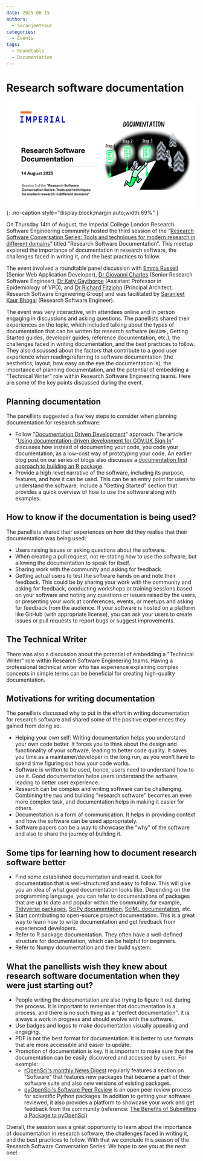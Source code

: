 ```yaml
---
date: 2025-08-15
authors:
  - SaranjeetKaur
categories:
  - Events
tags:
  - Roundtable
  - Documentation
---
```


# Research software documentation

![rscs3doc_intro_photo](images/rscs3doc/session3_intro.jpg){: .no-caption style="display:block;margin:auto;width:69%" }

On Thursday 14th of August, the Imperial College London Research Software Engineering community hosted the third session of the “[Research Software Conversation Series: Tools and techniques for modern research in different domains](https://www.imperial.ac.uk/admin-services/ict/self-service/research-support/rcs/service-offering/research-engagement/rcs-events/rscs/ "https://www.imperial.ac.uk/admin-services/ict/self-service/research-support/rcs/service-offering/research-engagement/rcs-events/rscs/")” titled "Research Software Documentation". This meetup explored the importance of documentation in research software, the challenges faced in writing it, and the best practices to follow.

<!-- more -->

The event involved a roundtable panel discussion with [Emma Russell](https://profiles.imperial.ac.uk/e.russell) (Senior Web Application Developer), [Dr Giovanni Charles](https://profiles.imperial.ac.uk/giovanni.charles10) (Senior Research Software Engineer), [Dr Katy Gaythorpe](https://profiles.imperial.ac.uk/k.gaythorpe) (Assistant Professor in Epidemiology of VPD), and [Dr Richard Fitzjohn](https://profiles.imperial.ac.uk/r.fitzjohn) (Principal Architect, Research Software Engineering Group) and was facilitated by [Saranjeet Kaur Bhogal](https://profiles.imperial.ac.uk/s.bhogal) (Research Software Engineer).

The event was very interactive, with attendees online and in person engaging in discussions and asking questions. The panellists shared their experiences on the topic, which included talking about the types of documentation that can be written for research software (`README`, Getting Started guides, developer guides, reference documentation, etc.), the challenges faced in writing documentation, and the best practices to follow. They also discussed about the factors that contribute to a good user experience when reading/referring to software documentation (the aesthetics, layout, how easy on the eye the documentation is), the importance of planning documentation, and the potential of embedding a "Technical Writer" role within Research Software Engineering teams. Here are some of the key points discussed during the event.

## Planning documentation

The panellists suggested a few key steps to consider when planning documentation for research software:

- Follow "[Documentation Driven Development](https://dev.to/this-is-learning/a-better-way-to-code-documentation-driven-development-1kem)" approach. The article "[Using documentation-driven development for GOV.UK Sign In](https://gds.blog.gov.uk/2022/05/09/using-documentation-driven-development-for-gov-uk-sign-in/)" discusses how instead of documenting your code, you code your documentation, as a low-cost way of prototyping your code. An earlier blog post on our series of blogs also discusses a [documentation first approach to building an R package](https://imperialcollegelondon.github.io/RSEBlog/2025/02/10/building-an-r-package-using-fusen/).
- Provide a high-level narrative of the software, including its purpose, features, and how it can be used. This can be an entry point for users to understand the software. Include a "Getting Started" section that provides a quick overview of how to use the software along with examples.

## How to know if the documentation is being used?

The panellists shared their experiences on how did they realise that their documentation was being used:

- Users raising issues or asking questions about the software.
- When creating a pull request, not re-stating how to use the software, but allowing the documentation to speak for itself.
- Sharing work with the community and asking for feedback.
- Getting actual users to test the software hands on and note their feedback. This could be by sharing your work with the community and asking for feedback, conducting workshops or training sessions based on your software and noting any questions or issues raised by the users, or presenting your work at conferences, events, or meetups and asking for feedback from the audience. If your software is hosted on a platform like GitHub (with appropriate license), you can ask your users to create issues or pull requests to report bugs or suggest improvements.

## The Technical Writer

There was also a discussion about the potential of embedding a "Technical Writer" role within Research Software Engineering teams. Having a professional technical writer who has experience explaining complex concepts in simple terms can be beneficial for creating high-quality documentation.

## Motivations for writing documentation

The panellists discussed why to put in the effort in writing documentation for research software and shared some of the positive experiences they gained from doing so:

- Helping your own self: Writing documentation helps you understand your own code better. It forces you to think about the design and functionality of your software, leading to better code quality. It saves you time as a maintainer/developer in the long run, as you won't have to spend time figuring out how your code works.
- Software is written to be used, hence, users need to understand how to use it. Good documentation helps users understand the software, leading to better user experience.
- Research can be complex and writing software can be challenging. Combining the two and building "research software" becomes an even more complex task, and documentation helps in making it easier for others.
- Documentation is a form of communication. It helps in providing context and how the software can be used appropriately.
- Software papers can be a way to showcase the "why" of the software and also to share the journey of building it.

## Some tips for learning how to document research software better

- Find some established documentation and read it. Look for documentation that is well-structured and easy to follow. This will give you an idea of what good documentation looks like. Depending on the programming language, you can refer to documentations of packages that are up to date and popular within the community, for example, [Tidyverse packages](https://www.tidyverse.org/packages/), [SciPy documentation](https://docs.scipy.org/doc/scipy/), [SciML documentation](https://docs.sciml.ai/Overview/stable/), etc.
- Start contributing to open-source project documentation. This is a great way to learn how to write documentation and get feedback from experienced developers.
- Refer to R package documentation. They often have a well-defined structure for documentation, which can be helpful for beginners.
- Refer to Numpy documentation and their build system.

## What the panellists wish they knew about research software documentation when they were just starting out?

- People writing the documentation are also trying to figure it out during the process. It is important to remember that documentation is a process, and there is no such thing as a "perfect documentation". It is always a work in progress and should evolve with the software.
- Use badges and logos to make documentation visually appealing and engaging.
- PDF is not the best format for documentation. It is better to use formats that are more accessible and easier to update.
- Promotion of documentation is key. It is important to make sure that the documentation can be easily discovered and accessed by users. For example:
  - [rOpenSci's monthly News Digest](https://ropensci.org/blog/) regularly features a section on "Software" that features new packages that became a part of their software suite and also new versions of existing packages.
  - [pyOpenSci's Software Peer Review](https://github.com/pyOpenSci/software-submission?tab=readme-ov-file) is an open peer review process for scientific Python packages. In addition to getting your software reviewed, it also provides a platform to showcase your work and get feedback from the community (reference: [The Benefits of Submitting a Package to pyOpenSci](https://www.pyopensci.org/software-peer-review/about/benefits.html))

Overall, the session was a great opportunity to learn about the importance of documentation in research software, the challenges faced in writing it, and the best practices to follow. With that we conclude this season of the Research Software Conversation Series. We hope to see you at the next one!
